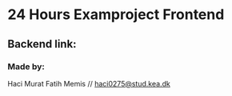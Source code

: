 # 24 Hours Examproject Frontend

## Backend link:

### Made by:
Haci Murat Fatih Memis // haci0275@stud.kea.dk
